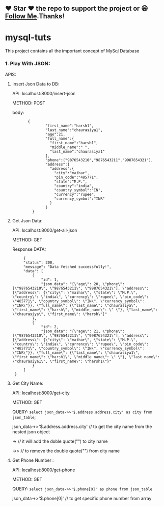 ## :heart: Star :heart: the repo to support the project or :smile:[Follow Me](https://github.com/harsh6768).Thanks!

# mysql-tuts
This project contains all the important concept of MySql Database


### 1. Play With JSON: 

APIS: 
1. Insert Json Data to DB:  

   API: localhost:8000/insert-json
   
   METHOD: POST
   
   body: 
   
              {
                      "first_name":"harsh1",
                      "last_name":"chaurasiya1",
                      "age":21,
                      "full_name":{
                        "first_name":"harsh1",
                        "middle_name":" ",
                        "last_name":"chaurasiya1"
                      },
                      "phone":["9876543210","9876543211","9987654321"],
                      "address":{
                        "address":{
                          "city":"maihar",
                          "pin_code":"485771",
                          "state":"M.P.",
                          "country":"india",
                          "country_symbol":"IN",
                          "currency":"rupee",
                          "currency_symbol":"INR"
                        }
                      }
                }
   
 2. Get Json Data: 
 
    API: localhost:8000/get-all-json
 
    METHOD: GET
    
    Response DATA:
    
    
             {
             "status": 200,
             "message": "Data fetched successfully!",
             "data": [
                 {
                     "id": 1,
                     "json_data": "{\"age\": 20, \"phone\": [\"9876543210\", \"9876543211\", \"9987654321\"], \"address\": {\"address\": {\"city\": \"maihar\", \"state\": \"M.P.\", \"country\": \"india\", \"currency\": \"rupee\", \"pin_code\": \"485771\", \"country_symbol\": \"IN\", \"currency_symbol\": \"INR\"}}, \"full_name\": {\"last_name\": \"chaurasiya\", \"first_name\": \"harsh\", \"middle_name\": \" \"}, \"last_name\": \"chaurasiya\", \"first_name\": \"harsh\"}"
                 },
                 {
                     "id": 2,
                     "json_data": "{\"age\": 21, \"phone\": [\"9876543210\", \"9876543211\", \"9987654321\"], \"address\": {\"address\": {\"city\": \"maihar\", \"state\": \"M.P.\", \"country\": \"india\", \"currency\": \"rupee\", \"pin_code\": \"485771\", \"country_symbol\": \"IN\", \"currency_symbol\": \"INR\"}}, \"full_name\": {\"last_name\": \"chaurasiya1\", \"first_name\": \"harsh1\", \"middle_name\": \" \"}, \"last_name\": \"chaurasiya1\", \"first_name\": \"harsh1\"}"
                 }
             ]
         }
 
 
 3. Get City Name: 
 
    API: localhost:8000/get-city
 
    METHOD: GET
    
    QUERY:  `select json_data->>'$.address.address.city' as city from json_table`;
    
    json_data->>'$.address.address.city'   // to get the city name from the nested json object
    
    
    ->         // it will add the doble quote("") to city name 
    
    ->>        // to remove the double quote("") from city name
    
4. Get Phone Number :
   
   API:   localhost:8000/get-phone
   
   METHOD: GET
   
   QUERY: `select json_data->>'$.phone[0]' as phone from json_table`
   
   
   json_data->>'$.phone[0]'           // to get specific phone number from array 
   

